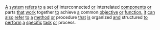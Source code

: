 [A](./a.md) [system](./system.md) [refers](./refers.md) [to](./to.md) [a](./a.md) set [of](./of.md) interconnected [or](./or.md) interrelated [components](./components.md) [or](./or.md) parts [that](./that.md) [work](./work.md) together [to](./to.md) achieve [a](./a.md) common [objective](./objective.md) [or](./or.md) [function.](./function.md) [It](./it.md) [can](./can.md) [also](./also.md) [refer](./refer.md) [to](./to.md) [a](./a.md) [method](./method.md) [or](./or.md) procedure [that](./that.md) [is](./is.md) organized [and](./and.md) structured [to](./to.md) [perform](./perform.md) [a](./a.md) [specific](./specific.md) [task](./task.md) [or](./or.md) process.